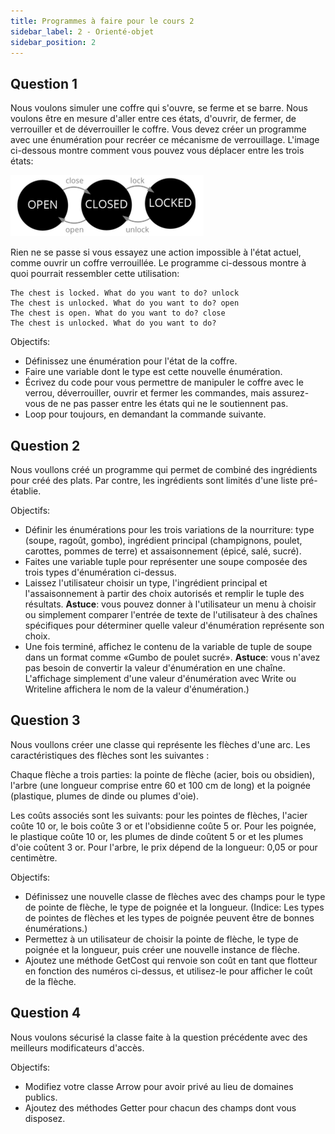```yaml
---
title: Programmes à faire pour le cours 2
sidebar_label: 2 - Orienté-objet
sidebar_position: 2
---
```


## Question 1

Nous voulons simuler une coffre qui s'ouvre, se ferme et se barre. Nous voulons être en mesure d'aller entre ces états, d'ouvrir, de fermer, de verrouiller et de déverrouiller le coffre. Vous devez créer un programme avec une énumération pour recréer ce mécanisme de verrouillage. L'image ci-dessous montre comment vous pouvez vous déplacer entre les trois états:

![](boite.png)

Rien ne se passe si vous essayez une action impossible à l'état actuel, comme ouvrir un coffre verrouillée.
Le programme ci-dessous montre à quoi pourrait ressembler cette utilisation:

```
The chest is locked. What do you want to do? unlock 
The chest is unlocked. What do you want to do? open 
The chest is open. What do you want to do? close 
The chest is unlocked. What do you want to do?
```

Objectifs:
* Définissez une énumération pour l'état de la coffre.
* Faire une variable dont le type est cette nouvelle énumération.
* Écrivez du code pour vous permettre de manipuler le coffre avec le verrou, déverrouiller, ouvrir et fermer les commandes, mais assurez-vous de ne pas passer entre les états qui ne le soutiennent pas.
* Loop pour toujours, en demandant la commande suivante.

## Question 2

Nous voullons créé un programme qui permet de combiné des ingrédients pour créé des plats. Par contre, les ingrédients sont limités d'une liste pré-établie.

Objectifs:
* Définir les énumérations pour les trois variations de la nourriture: type (soupe, ragoût, gombo), ingrédient principal (champignons, poulet, carottes, pommes de terre) et assaisonnement (épicé, salé, sucré).
* Faites une variable tuple pour représenter une soupe composée des trois types d'énumération ci-dessus.
* Laissez l'utilisateur choisir un type, l'ingrédient principal et l'assaisonnement à partir des choix autorisés et remplir le tuple des résultats. **Astuce**: vous pouvez donner à l'utilisateur un menu à choisir ou simplement comparer l'entrée de texte de l'utilisateur à des chaînes spécifiques pour déterminer quelle valeur d'énumération représente son choix.
* Une fois terminé, affichez le contenu de la variable de tuple de soupe dans un format comme «Gumbo de poulet sucré». **Astuce**: vous n'avez pas besoin de convertir la valeur d'énumération en une chaîne. L'affichage simplement d'une valeur d'énumération avec Write ou Writeline affichera le nom de la valeur d'énumération.)

## Question 3

Nous voullons créer une classe qui représente les flèches d'une arc. Les caractéristiques des flèches sont les suivantes :

Chaque flèche a trois parties: la pointe de flèche (acier, bois ou obsidien), l'arbre (une longueur comprise entre 60 et 100 cm de long) et la poignée (plastique, plumes de dinde ou plumes d'oie).

Les coûts associés sont les suivants: pour les pointes de flèches, l'acier coûte 10 or, le bois coûte 3 or et l'obsidienne coûte 5 or. Pour les poignée, le plastique coûte 10 or, les plumes de dinde coûtent 5 or et les plumes d'oie coûtent 3 or. Pour l'arbre, le prix dépend de la longueur: 0,05 or pour centimètre.

Objectifs:
* Définissez une nouvelle classe de flèches avec des champs pour le type de pointe de flèche, le type de poignée et la longueur. (Indice:
Les types de pointes de flèches et les types de poignée peuvent être de bonnes énumérations.)
* Permettez à un utilisateur de choisir la pointe de flèche, le type de poignée et la longueur, puis créer une nouvelle instance de flèche.
* Ajoutez une méthode GetCost qui renvoie son coût en tant que flotteur en fonction des numéros ci-dessus, et utilisez-le pour afficher le coût de la flèche.

## Question 4

Nous voulons sécurisé la classe faite à la question précédente avec des meilleurs modificateurs d'accès.

Objectifs:
* Modifiez votre classe Arrow pour avoir privé au lieu de domaines publics.
* Ajoutez des méthodes Getter pour chacun des champs dont vous disposez.